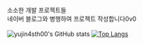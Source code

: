  소소한 개발 프로젝트들<br>
 네이버 블로그와 병행하여 프로젝트 작성합니다0v0
<br><br>
![yujin4sth00's GitHub stats](https://github-readme-stats.vercel.app/api?username=yujin4sth00&show_icons=true&theme=buefy)
[![Top Langs](https://github-readme-stats.vercel.app/api/top-langs/?username=yujin4sth00&layout=compact)](https://github.com/yujin4sth00/github-readme-stats)
